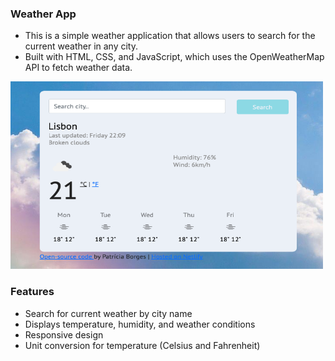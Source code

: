 
### Weather App
- This is a simple weather application that allows users to search for the current weather in any city. 
- Built with HTML, CSS, and JavaScript, which uses the OpenWeatherMap API to fetch weather data.


<img src="Img/img.png" alt="Screenshot of the Weather App" width="500" height="300">


### Features
- Search for current weather by city name
- Displays temperature, humidity, and weather conditions
- Responsive design
- Unit conversion for temperature (Celsius and Fahrenheit)
